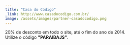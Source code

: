 ```yaml
---
title: "Casa do Código"
_link: http://www.casadocodigo.com.br/
image: /assets/images/partner-casadocodigo.png
---
```


20% de desconto em todo o site, até o fim do ano de 2014.<br>
Utilize o código **"PARAIBAJS"**.